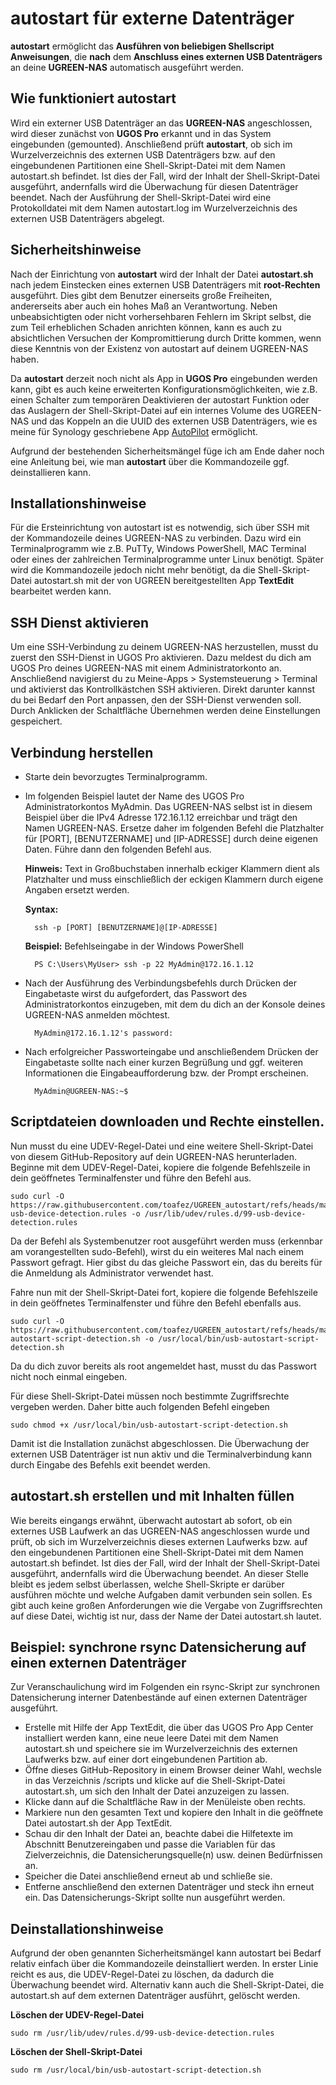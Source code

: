 # autostart für externe Datenträger

**autostart** ermöglicht das **Ausführen von beliebigen Shellscript Anweisungen**, die **nach** dem **Anschluss eines externen USB Datenträgers** an deine **UGREEN-NAS** automatisch ausgeführt werden. 

## Wie funktioniert autostart
Wird ein externer USB Datenträger an das **UGREEN-NAS** angeschlossen, wird dieser zunächst von **UGOS Pro** erkannt und in das System eingebunden (gemounted). Anschließend prüft **autostart**, ob sich im Wurzelverzeichnis des externen USB Datenträgers bzw. auf den eingebundenen Partitionen eine Shell-Skript-Datei mit dem Namen autostart.sh befindet. Ist dies der Fall, wird der Inhalt der Shell-Skript-Datei ausgeführt, andernfalls wird die Überwachung für diesen Datenträger beendet. Nach der Ausführung der Shell-Skript-Datei wird eine Protokolldatei mit dem Namen autostart.log im Wurzelverzeichnis des externen USB Datenträgers abgelegt.

## Sicherheitshinweise
Nach der Einrichtung von **autostart** wird der Inhalt der Datei **autostart.sh** nach jedem Einstecken eines externen USB Datenträgers mit **root-Rechten** ausgeführt. Dies gibt dem Benutzer einerseits große Freiheiten, andererseits aber auch ein hohes Maß an Verantwortung. Neben unbeabsichtigten oder nicht vorhersehbaren Fehlern im Skript selbst, die zum Teil erheblichen Schaden anrichten können, kann es auch zu absichtlichen Versuchen der Kompromittierung durch Dritte kommen, wenn diese Kenntnis von der Existenz von autostart auf deinem UGREEN-NAS haben.

Da **autostart** derzeit noch nicht als App in **UGOS Pro** eingebunden werden kann, gibt es auch keine erweiterten Konfigurationsmöglichkeiten, wie z.B. einen Schalter zum temporären Deaktivieren der autostart Funktion oder das Auslagern der Shell-Skript-Datei auf ein internes Volume des UGREEN-NAS und das Koppeln an die UUID des externen USB Datenträgers, wie es meine für Synology geschriebene App [AutoPilot](https://github.com/toafez/AutoPilot) ermöglicht.

Aufgrund der bestehenden Sicherheitsmängel füge ich am Ende daher noch eine Anleitung bei, wie man **autostart** über die Kommandozeile ggf. deinstallieren kann.

## Installationshinweise
Für die Ersteinrichtung von autostart ist es notwendig, sich über SSH mit der Kommandozeile deines UGREEN-NAS zu verbinden. Dazu wird ein Terminalprogramm wie z.B. PuTTy, Windows PowerShell, MAC Terminal oder eines der zahlreichen Terminalprogramme unter Linux benötigt. Später wird die Kommandozeile jedoch nicht mehr benötigt, da die Shell-Skript-Datei autostart.sh mit der von UGREEN bereitgestellten App **TextEdit** bearbeitet werden kann.

## SSH Dienst aktivieren
Um eine SSH-Verbindung zu deinem UGREEN-NAS herzustellen, musst du zuerst den SSH-Dienst in UGOS Pro aktivieren. Dazu meldest du dich am UGOS Pro deines UGREEN-NAS mit einem Administratorkonto an. Anschließend navigierst du zu Meine-Apps > Systemsteuerung > Terminal und aktivierst das Kontrollkästchen SSH aktivieren. Direkt darunter kannst du bei Bedarf den Port anpassen, den der SSH-Dienst verwenden soll. Durch Anklicken der Schaltfläche Übernehmen werden deine Einstellungen gespeichert. 

## Verbindung herstellen
- Starte dein bevorzugtes Terminalprogramm.
- Im folgenden Beispiel lautet der Name des UGOS Pro Administratorkontos MyAdmin. Das UGREEN-NAS selbst ist in diesem Beispiel über die IPv4 Adresse 172.16.1.12 erreichbar und trägt den Namen UGREEN-NAS. Ersetze daher im folgenden Befehl die Platzhalter für [PORT], [BENUTZERNAME] und [IP-ADRESSE] durch deine eigenen Daten. Führe dann den folgenden Befehl aus.

  **Hinweis:** Text in Großbuchstaben innerhalb eckiger Klammern dient als Platzhalter und muss einschließlich der eckigen Klammern durch eigene Angaben ersetzt werden.

  **Syntax:**

  		ssh -p [PORT] [BENUTZERNAME]@[IP-ADRESSE]
    
  **Beispiel:** Befehlseingabe in der Windows PowerShell

  		PS C:\Users\MyUser> ssh -p 22 MyAdmin@172.16.1.12
    
- Nach der Ausführung des Verbindungsbefehls durch Drücken der Eingabetaste wirst du aufgefordert, das Passwort des Administratorkontos einzugeben, mit dem du dich an der Konsole deines UGREEN-NAS anmelden möchtest.
	
		MyAdmin@172.16.1.12's password:

- Nach erfolgreicher Passworteingabe und anschließendem Drücken der Eingabetaste sollte nach einer kurzen Begrüßung und ggf. weiteren Informationen die Eingabeaufforderung bzw. der Prompt erscheinen.

		MyAdmin@UGREEN-NAS:~$

## Scriptdateien downloaden und Rechte einstellen.
Nun musst du eine UDEV-Regel-Datei und eine weitere Shell-Skript-Datei von diesem GitHub-Repository auf dein UGREEN-NAS herunterladen. Beginne mit dem UDEV-Regel-Datei, kopiere die folgende Befehlszeile in dein geöffnetes Terminalfenster und führe den Befehl aus.

	sudo curl -O https://raw.githubusercontent.com/toafez/UGREEN_autostart/refs/heads/main/scripts/99-usb-device-detection.rules -o /usr/lib/udev/rules.d/99-usb-device-detection.rules

Da der Befehl als Systembenutzer root ausgeführt werden muss (erkennbar am vorangestellten sudo-Befehl), wirst du ein weiteres Mal nach einem Passwort gefragt. Hier gibst du das gleiche Passwort ein, das du bereits für die Anmeldung als Administrator verwendet hast.

Fahre nun mit der Shell-Skript-Datei fort, kopiere die folgende Befehlszeile in dein geöffnetes Terminalfenster und führe den Befehl ebenfalls aus.

	sudo curl -O https://raw.githubusercontent.com/toafez/UGREEN_autostart/refs/heads/main/scripts/usb-autostart-script-detection.sh -o /usr/local/bin/usb-autostart-script-detection.sh

Da du dich zuvor bereits als root angemeldet hast, musst du das Passwort nicht noch einmal eingeben.

Für diese Shell-Skript-Datei müssen noch bestimmte Zugriffsrechte vergeben werden. Daher bitte auch folgenden Befehl eingeben

	sudo chmod +x /usr/local/bin/usb-autostart-script-detection.sh
	
Damit ist die Installation zunächst abgeschlossen. Die Überwachung der externen USB Datenträger ist nun aktiv und die Terminalverbindung kann durch Eingabe des Befehls exit beendet werden.
	
## autostart.sh erstellen und mit Inhalten füllen
Wie bereits eingangs erwähnt, überwacht autostart ab sofort, ob ein externes USB Laufwerk an das UGREEN-NAS angeschlossen wurde und prüft, ob sich im Wurzelverzeichnis dieses externen Laufwerks bzw. auf den eingebundenen Partitionen eine Shell-Skript-Datei mit dem Namen autostart.sh befindet. Ist dies der Fall, wird der Inhalt der Shell-Skript-Datei ausgeführt, andernfalls wird die Überwachung beendet. An dieser Stelle bleibt es jedem selbst überlassen, welche Shell-Skripte er darüber ausführen möchte und welche Aufgaben damit verbunden sein sollen. Es gibt auch keine großen Anforderungen wie die Vergabe von Zugriffsrechten auf diese Datei, wichtig ist nur, dass der Name der Datei autostart.sh lautet.

## Beispiel: synchrone rsync Datensicherung auf einen externen Datenträger
Zur Veranschaulichung wird im Folgenden ein rsync-Skript zur synchronen Datensicherung interner Datenbestände auf einen externen Datenträger ausgeführt. 

- Erstelle mit Hilfe der App TextEdit, die über das UGOS Pro App Center installiert werden kann, eine neue leere Datei mit dem Namen autostart.sh und speichere sie im Wurzelverzeichnis des externen Laufwerks bzw. auf einer dort eingebundenen Partition ab. 
- Öffne dieses GitHub-Repository in einem Browser deiner Wahl, wechsle in das Verzeichnis /scripts und klicke auf die Shell-Skript-Datei autostart.sh, um sich den Inhalt der Datei anzuzeigen zu lassen.
- Klicke dann auf die Schaltfläche Raw in der Menüleiste oben rechts.
- Markiere nun den gesamten Text und kopiere den Inhalt in die geöffnete Datei autostart.sh der App TextEdit.
- Schau dir den Inhalt der Datei an, beachte dabei die Hilfetexte im Abschnitt Benutzereingaben und passe die Variablen für das Zielverzeichnis, die Datensicherungsquelle(n) usw. deinen Bedürfnissen an.
- Speicher die Datei anschließend erneut ab und schließe sie.
- Entferne anschließend den externen Datenträger und steck ihn erneut ein. Das Datensicherungs-Skript sollte nun ausgeführt werden.

## Deinstallationshinweise
Aufgrund der oben genannten Sicherheitsmängel kann autostart bei Bedarf relativ einfach über die Kommandozeile deinstalliert werden. In erster Linie reicht es aus, die UDEV-Regel-Datei zu löschen, da dadurch die Überwachung beendet wird. Alternativ kann auch die Shell-Skript-Datei, die autostart.sh auf dem externen Datenträger ausführt, gelöscht werden.

**Löschen der UDEV-Regel-Datei**
	
	sudo rm /usr/lib/udev/rules.d/99-usb-device-detection.rules

**Löschen der Shell-Skript-Datei**
	
	sudo rm /usr/local/bin/usb-autostart-script-detection.sh


